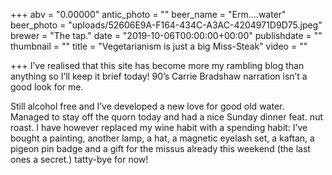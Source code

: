 +++
abv = "0.00000"
antic_photo = ""
beer_name = "Erm....water"
beer_photo = "uploads/52606E9A-F164-434C-A3AC-4204971D9D75.jpeg"
brewer = "The tap."
date = "2019-10-06T00:00:00+00:00"
publishdate = ""
thumbnail = ""
title = "Vegetarianism is just a big Miss-Steak"
video = ""

+++
I’ve realised that this site has become more my rambling blog than anything so I’ll keep it brief today! 90’s Carrie Bradshaw narration isn’t a good look for me.

Still alcohol free and I’ve developed a new love for good old water. Managed to stay off the quorn today and had a nice Sunday dinner feat. nut roast. I have however replaced my wine habit with a spending habit: I’ve bought a painting, another lamp, a hat, a magnetic eyelash set, a kaftan, a pigeon pin badge and a gift for the missus already this weekend (the last ones a secret.)  tatty-bye for now! 